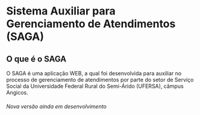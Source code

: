 <h1>Sistema Auxiliar para Gerenciamento de Atendimentos (SAGA)</h1>
<h2>O que é o SAGA</h2>
<p>O SAGA é uma aplicação WEB, a qual foi desenvolvida para auxiliar no processo de gerenciamento de atendimentos por parte do setor de Serviço Social da Universidade Federal Rural do Semi-Árido (UFERSA), câmpus Angicos.</p>
<h6> Nova versão ainda em desenvolvimento </h6>
